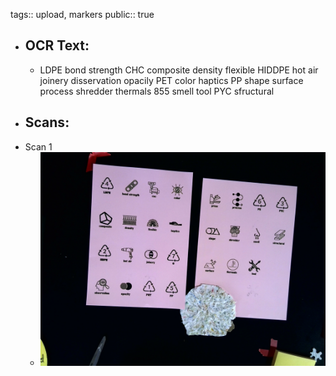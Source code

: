 tags:: upload, markers
public:: true

- ## OCR Text:
	- LDPE
	  bond strength
	  CHC
	  composite
	  density
	  flexible
	  HIDDPE
	  hot air
	  joinery
	  disservation
	  opacily
	  PET
	  color
	  haptics
	  PP
	  shape
	  surface
	  process
	  shredder
	  thermals
	  855
	  smell
	  tool
	  PYC
	  sfructural
- ## Scans:
- Scan 1
	- ![./assets/scans/2025-02-23_14-36-47-100987.jpg](./assets/scans/2025-02-23_14-36-47-100987.jpg)
